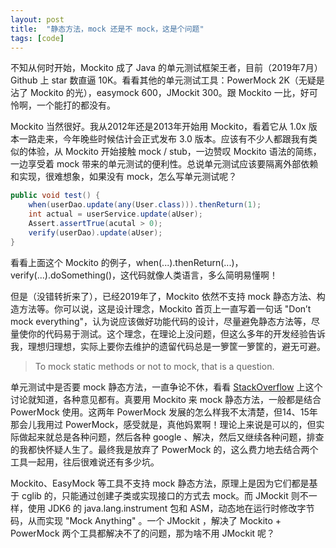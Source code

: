 ```yaml
---
layout: post
title:  "静态方法，mock 还是不 mock，这是个问题"
tags: [code]
---
```


不知从何时开始，Mockito 成了 Java 的单元测试框架王者，目前（2019年7月）Github 上 star 数直逼 10K。看看其他的单元测试工具：PowerMock 2K（无疑是沾了 Mockito 的光），easymock 600，JMockit 300。跟 Mockito 一比，好可怜啊，一个能打的都没有。

Mockito 当然很好。我从2012年还是2013年开始用 Mockito，看着它从 1.0x 版本一路走来，今年晚些时候估计会正式发布 3.0 版本。应该有不少人都跟我有类似的体验，从 Mockito 开始接触 mock / stub，一边赞叹 Mockito 语法的简练，一边享受着 mock 带来的单元测试的便利性。总说单元测试应该要隔离外部依赖和实现，很难想象，如果没有 mock，怎么写单元测试呢？

```java
public void test() {
    when(userDao.update(any(User.class))).thenReturn(1);
    int actual = userService.update(aUser);
    Assert.assertTrue(acutal > 0);
    verify(userDao).update(aUser);
}
```

看看上面这个 Mockito 的例子，when(...).thenReturn(...)，verify(...).doSomething()，这代码就像人类语言，多么简明易懂啊！

但是（没错转折来了），已经2019年了，Mockito 依然不支持 mock 静态方法、构造方法等。你可以说，这是设计理念，Mockito 首页上一直写着一句话 "Don’t mock everything"，认为说应该做好功能代码的设计，尽量避免静态方法等，尽量使你的代码易于测试。这个理念，在理论上没问题，但这么多年的开发经验告诉我，理想归理想，实际上要你去维护的遗留代码总是一箩筐一箩筐的，避无可避。

> To mock static methods or not to mock, that is a question.

单元测试中是否要 mock 静态方法，一直争论不休，看看 [StackOverflow](https://stackoverflow.com/questions/4482315/why-doesnt-mockito-mock-static-methods) 上这个讨论就知道，各种意见都有。真要用 Mockito 来 mock 静态方法，一般都是结合 PowerMock 使用。这两年 PowerMock 发展的怎么样我不太清楚，但14、15年那会儿我用过 PowerMock，感受就是，真他妈累啊！理论上来说是可以的，但实际做起来就总是各种问题，然后各种 google 、解决，然后又继续各种问题，排查的我都快怀疑人生了。最终我是放弃了 PowerMock 的，这么费力地去结合两个工具一起用，往后很难说还有多少坑。

Mockito、EasyMock 等工具不支持 mock 静态方法，原理上是因为它们都是基于 cglib 的，只能通过创建子类或实现接口的方式去 mock。而 JMockit 则不一样，使用 JDK6 的 java.lang.instrument 包和 ASM，动态地在运行时修改字节码，从而实现 "Mock Anything" 。一个 JMockit ，解决了 Mockito + PowerMock 两个工具都解决不了的问题，那为啥不用 JMockit 呢？
